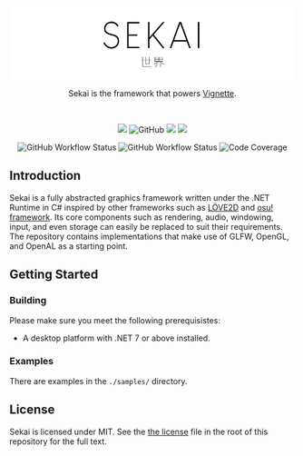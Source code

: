 <p align="center">
  <picture>
    <source media="(prefers-color-scheme: dark)" srcset="./assets/logo-dark.png"/>
    <source media="(prefers-color-scheme: light)" srcset="./assets/logo-light.png"/>
    <img alt="Sekai" src="./assets/logo-light.png"/>
  </picture>
</p>

<p align="center">Sekai is the framework that powers <a href="https://github.com/vignetteapp/vignette">Vignette</a>.</p>

<br/>

<p align="center">
  <img src="https://img.shields.io/github/stars/vignetteapp/sekai?style=flat-square"/>
  <img alt="GitHub" src="https://img.shields.io/github/license/vignetteapp/sekai?color=c850c1&style=flat-square">
  <img src="https://img.shields.io/discord/871618277258960896?logo=discord&color=5865f2&style=flat-square"/>
  <img src="https://img.shields.io/static/v1?label=website&message=vignetteapp.org&color=ea1a72&style=flat-square"/>
</p>
<p align="center">
  <img alt="GitHub Workflow Status" src="https://img.shields.io/github/actions/workflow/status/vignetteapp/sekai/test.yml?label=test&style=flat-square">
  <img alt="GitHub Workflow Status" src="https://img.shields.io/github/actions/workflow/status/vignetteapp/sekai/lint.yml?label=lint&style=flat-square">
  <img alt="Code Coverage" src="https://img.shields.io/codecov/c/gh/vignetteapp/sekai?style=flat-square
">
</p>

## Introduction
Sekai is a fully abstracted graphics framework written under the .NET Runtime in C# inspired by other frameworks such as [LÖVE2D](https://github.com/love/love2d) and [osu! framework](https://github.com/ppy/osu-framework). Its core components such as rendering, audio, windowing, input, and even storage can easily be replaced to suit their requirements. The repository contains implementations that make use of GLFW, OpenGL, and OpenAL as a starting point.

## Getting Started

### Building
Please make sure you meet the following prerequisistes:
- A desktop platform with .NET 7 or above installed.

### Examples
There are examples in the `./samples/` directory.

## License
Sekai is licensed under MIT. See the [the license](./LICENSE) file in the root of this repository for the full text.
